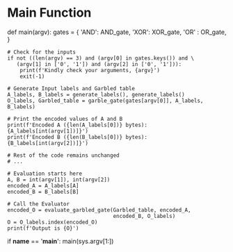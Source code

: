 # Main Function
def main(argv):
    gates = {
        'AND': AND_gate,
        'XOR': XOR_gate,
        'OR' : OR_gate,
    }

    # Check for the inputs
    if not ((len(argv) == 3) and (argv[0] in gates.keys()) and \
       (argv[1] in ['0', '1']) and (argv[2] in ['0', '1'])):
        print(f'Kindly check your arguments, {argv}')
        exit(-1)

    # Generate Input labels and Garbled table
    A_labels, B_labels = generate_labels(), generate_labels()
    O_labels, Garbled_table = garble_gate(gates[argv[0]], A_labels, B_labels)

    # Print the encoded values of A and B
    print(f'Encoded A ({len(A_labels[0])} bytes): {A_labels[int(argv[1])]}')
    print(f'Encoded B ({len(B_labels[0])} bytes): {B_labels[int(argv[2])]}')

    # Rest of the code remains unchanged
    # ...

    # Evaluation starts here
    A, B = int(argv[1]), int(argv[2])
    encoded_A = A_labels[A]
    encoded_B = B_labels[B]

    # Call the Evaluator
    encoded_O = evaluate_garbled_gate(Garbled_table, encoded_A,
                                      encoded_B, O_labels)
    O = O_labels.index(encoded_O)
    print(f'Output is {O}')

if __name__ == '__main__':
    main(sys.argv[1:])
